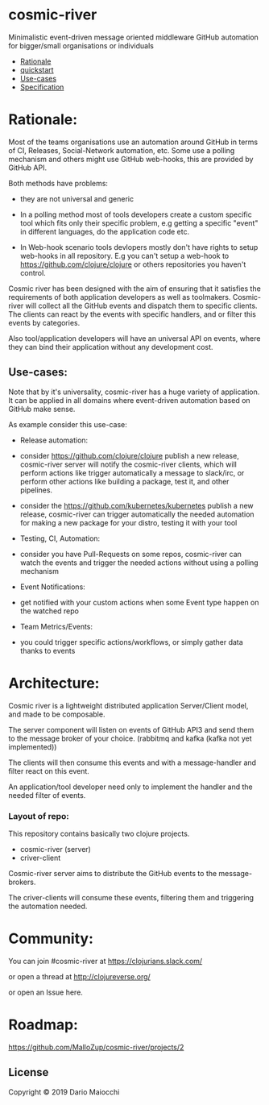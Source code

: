 # cosmic-river

Minimalistic event-driven message oriented middleware  GitHub automation for bigger/small organisations or individuals

- [Rationale](#rationale)
- [quickstart](doc/quickstart.md)
- [Use-cases](#use-cases)
- [Specification](doc/specification.md)

# Rationale:

Most of the teams organisations use an automation around GitHub in terms of CI, Releases, Social-Network automation, etc.
Some use a polling mechanism and others might use GitHub web-hooks, this are provided by GitHub API.

Both methods have problems:

-  they are not universal and generic

-  In a polling method most of tools developers create a custom specific tool which fits only their specific problem, e.g getting a specific "event" in different languages, do the application code etc.

-  In Web-hook scenario tools devlopers mostly don't have rights to setup web-hooks in all repository. E.g you can't setup a web-hook to https://github.com/clojure/clojure or others repositories you haven't control.

Cosmic river has been designed with the aim of ensuring that it satisfies the requirements of both application developers as well as toolmakers.
Cosmic-river will collect all the GitHub events and dispatch them to specific clients.
The clients can react by the events with specific handlers, and or filter this events by categories.  


Also tool/application developers will have an universal API on events, where they can bind their application without any development cost.

## Use-cases:

Note that by it's universality, cosmic-river has a huge variety of application. It can be applied in all domains where event-driven automation based on GitHub make sense.

As example consider this use-case:

- Release automation:
 * consider https://github.com/clojure/clojure publish a new release, cosmic-river server will notify the cosmic-river clients, which will perform actions  like trigger automatically a message to slack/irc, or perform other actions like building a package, test it, and other pipelines.

 * consider  the https://github.com/kubernetes/kubernetes publish a new release, cosmic-river can trigger automatically the needed automation for making a new package for your distro, testing it with your tool

- Testing, CI, Automation:
 * consider you have Pull-Requests on some repos, cosmic-river can watch the events  and trigger the needed actions without using a polling mechanism

- Event Notifications:
 * get notified with your custom actions when some Event type happen on the watched repo

- Team Metrics/Events:
 * you could trigger specific actions/workflows, or simply gather data thanks to events

# Architecture:

Cosmic river is a lightweight distributed application Server/Client model, and made to be composable. 

The server component will listen on events of GitHub API3 and send them to the message broker of your choice. (rabbitmq and kafka (kafka not yet implemented))

The clients will then consume this events and with a message-handler and filter react on this event. 

An application/tool developer need only to implement the handler and the needed filter of events.

### Layout of repo:

This repository contains basically two clojure projects.

- cosmic-river (server)
- criver-client

Cosmic-river server aims to distribute the GitHub events to the message-brokers.

The criver-clients will consume these events, filtering them and triggering the automation needed.

# Community:

You can join #cosmic-river at https://clojurians.slack.com/

or open a thread at http://clojureverse.org/

or open an Issue here.

# Roadmap:

https://github.com/MalloZup/cosmic-river/projects/2

## License

Copyright © 2019 Dario Maiocchi
